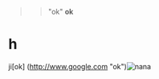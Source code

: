 > > "ok"
**ok**
# h
ji[ok]
(http://www.google.com "ok")![nana](https://external-content.duckduckgo.com/iu/?u=https%3A%2F%2Ftse1.mm.bing.net%2Fth%3Fid%3DOIP.7SIlbWkoJPXrThfHEM5rpwHaK8%26pid%3DApi&f=1 "nana")